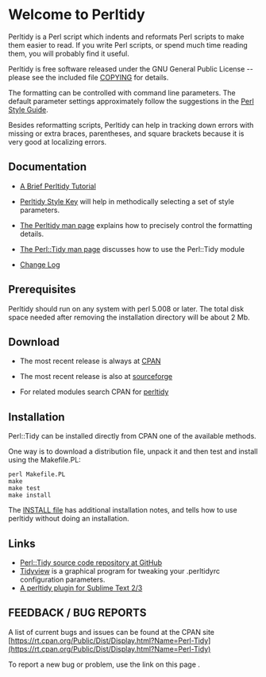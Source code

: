 # Welcome to Perltidy

Perltidy is a Perl script which indents and reformats Perl scripts to make them
easier to read.  If you write Perl scripts, or spend much time
reading them, you will probably find it useful.

Perltidy is free software released under the GNU General Public
License -- please see the included file [COPYING](./COPYING.txt) for details.

The formatting can be controlled with command line parameters.  The default
parameter settings approximately follow the suggestions in the
[Perl Style Guide](https://perldoc.perl.org/perlstyle.md).

Besides reformatting scripts, Perltidy can help in tracking
down errors with missing or extra braces, parentheses, and square brackets
because it is very good at localizing errors.

## Documentation

- [A Brief Perltidy Tutorial](./tutorial.md)

- [Perltidy Style Key](./stylekey.md) will help
 in methodically selecting a set of style parameters.

- [The Perltidy man page](./perltidy.md) explains how
to precisely control the formatting details.

- [The Perl::Tidy man page](./Tidy.md) discusses how to use the Perl::Tidy module

- [Change Log](./ChangeLog.md)


## Prerequisites

Perltidy should run on any system with perl 5.008 or later.
The total disk space needed after removing the installation directory will be
about 2 Mb.


## Download


- The most recent release is always at [CPAN](https://metacpan.org/release/Perl-Tidy)

- The most recent release is also at [sourceforge](https://sourceforge.net/projects/perltidy/)

- For related modules search CPAN for [perltidy](https://metacpan.org/search?q=perltidy)


## Installation

Perl::Tidy can be installed directly from CPAN one of the available methods.

One way is to download a distribution file, unpack it and then 
test and install using the Makefile.PL:

    perl Makefile.PL
    make
    make test
    make install

The [INSTALL file](./INSTALL.md) has additional installation notes, and tells how
to use perltidy without doing an installation.


## Links

 - [Perl::Tidy source code repository at GitHub](https://github.com/perltidy/perltidy)
 - [Tidyview](http://sourceforge.net/projects/tidyview) is a graphical program for tweaking your .perltidyrc configuration parameters.
 - [A perltidy plugin for Sublime Text 2/3](https://github.com/vifo/SublimePerlTidy)


## FEEDBACK / BUG REPORTS

A list of current bugs and issues can be found at the CPAN site [https://rt.cpan.org/Public/Dist/Display.html?Name=Perl-Tidy](https://rt.cpan.org/Public/Dist/Display.html?Name=Perl-Tidy)

To report a new bug or problem, use the link on this page .
